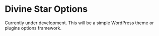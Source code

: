 # Divine Star Options
Currently under development. 
This will be a simple WordPress theme or plugins options framework. 
